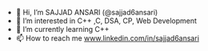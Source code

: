 - 👋 Hi, I’m SAJJAD ANSARI (@sajjad6ansari)
- 👀 I’m interested in C++ ,C, DSA, CP, Web Development
- 🌱 I’m currently learning C++
- 📫 How to reach me www.linkedin.com/in/sajjad6ansari



<!---
Sajjad1450/Sajjad1450 is a ✨ special ✨ repository because its `README.md` (this file) appears on your GitHub profile.
You can click the Preview link to take a look at your changes.
--->
